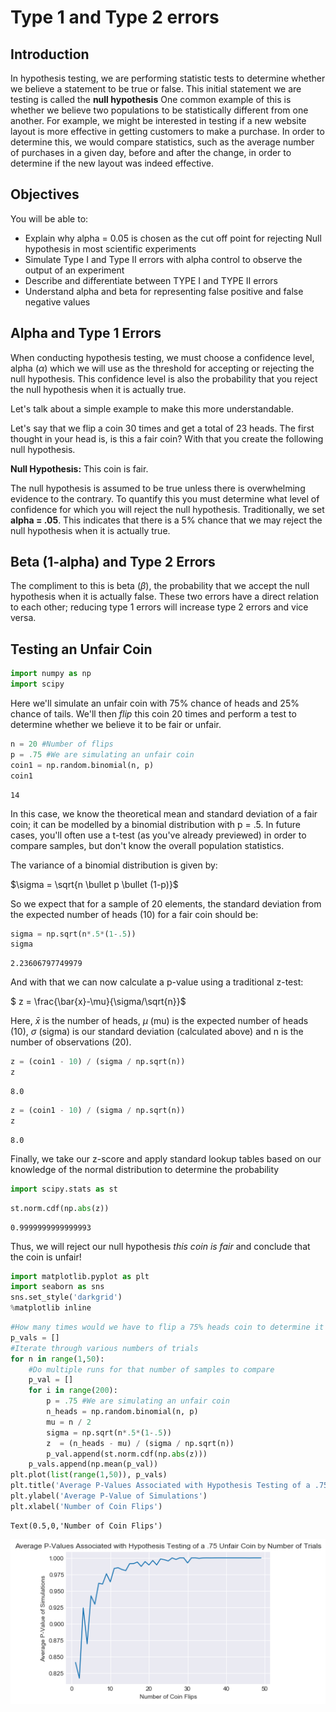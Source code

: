 
# Type 1 and Type 2 errors

## Introduction

In hypothesis testing, we are performing statistic tests to determine whether we believe a statement to be true or false. This initial statement we are testing is called the **null hypothesis** One common example of this is whether we believe two populations to be statistically different from one another. For example, we might be interested in testing if a new website layout is more effective in getting customers to make a purchase. In order to determine this, we would compare statistics, such as the average number of purchases in a given day, before and after the change, in order to determine if the new layout was indeed effective.


## Objectives

You will be able to:

* Explain why alpha = 0.05 is chosen as the cut off point for rejecting Null hypothesis in most scientific experiments
* Simulate Type I and Type II errors with alpha control to observe the output of an experiment
* Describe and differentiate between TYPE I and TYPE II errors
* Understand alpha and beta for representing false positive and false negative values

## Alpha and Type 1 Errors

When conducting hypothesis testing, we must choose a confidence level, alpha ($\alpha$) which we will use as the threshold for accepting or rejecting the null hypothesis. This confidence level is also the probability that you reject the null hypothesis when it is actually true. 

Let's talk about a simple example to make this more understandable. 

Let's say that we flip a coin 30 times and get a total of 23 heads. The first thought in your head is, is this a fair coin? With that you create the following null hypothesis.

**Null Hypothesis:** This coin is fair.

The null hypothesis is assumed to be true unless there is overwhelming evidence to the contrary. To quantify this you must determine what level of confidence for which you will reject the null hypothesis. Traditionally, we set **alpha = .05**. This indicates that there is a 5% chance that we may reject the null hypothesis when it is actually true. 

## Beta (1-alpha) and Type 2 Errors
The compliment to this is beta ($\beta$), the probability that we accept the null hypothesis when it is actually false. These two errors have a direct relation to each other; reducing type 1 errors will increase type 2 errors and vice versa. 

## Testing an Unfair Coin


```python
import numpy as np
import scipy
```

Here we'll simulate an unfair coin with 75% chance of heads and 25% chance of tails. We'll then *flip* this coin 20 times and perform a test to determine whether we believe it to be fair or unfair.


```python
n = 20 #Number of flips
p = .75 #We are simulating an unfair coin
coin1 = np.random.binomial(n, p)
coin1
```




    14



In this case, we know the theoretical mean and standard deviation of a fair coin; it can be modelled by a binomial distribution with p = .5. In future cases, you'll often use a t-test (as you've already previewed) in order to compare samples, but don't know the overall population statistics.

The variance of a binomial distribution is given by:  

$\sigma = \sqrt{n \bullet p \bullet (1-p)}$

So we expect that for a sample of 20 elements, the standard deviation from the expected number of heads (10) for a fair coin should be:


```python
sigma = np.sqrt(n*.5*(1-.5))
sigma
```




    2.23606797749979



And with that we can now calculate a p-value using a traditional z-test:

$ z = \frac{\bar{x}-\mu}{\sigma/\sqrt{n}}$

Here, $\bar{x}$ is the number of heads, $\mu$ (mu) is the expected number of heads (10), $\sigma$ (sigma) is our standard deviation (calculated above) and n is the number of observations (20).


```python
z = (coin1 - 10) / (sigma / np.sqrt(n))
z
```




    8.0




```python
z = (coin1 - 10) / (sigma / np.sqrt(n))
z
```




    8.0



Finally, we take our z-score and apply standard lookup tables based on our knowledge of the normal distribution to determine the probability 


```python
import scipy.stats as st
```


```python
st.norm.cdf(np.abs(z))
```




    0.9999999999999993



Thus, we will reject our null hypothesis *this coin is fair* and conclude that the coin is unfair!


```python
import matplotlib.pyplot as plt
import seaborn as sns
sns.set_style('darkgrid')
%matplotlib inline
```


```python
#How many times would we have to flip a 75% heads coin to determine it was false?
p_vals = []
#Iterate through various numbers of trials
for n in range(1,50):
    #Do multiple runs for that number of samples to compare
    p_val = []
    for i in range(200):
        p = .75 #We are simulating an unfair coin
        n_heads = np.random.binomial(n, p)
        mu = n / 2
        sigma = np.sqrt(n*.5*(1-.5))
        z  = (n_heads - mu) / (sigma / np.sqrt(n))
        p_val.append(st.norm.cdf(np.abs(z)))
    p_vals.append(np.mean(p_val))
plt.plot(list(range(1,50)), p_vals)
plt.title('Average P-Values Associated with Hypothesis Testing of a .75 Unfair Coin by Number of Trials')
plt.ylabel('Average P-Value of Simulations')
plt.xlabel('Number of Coin Flips')
```




    Text(0.5,0,'Number of Coin Flips')




![png](index_files/index_18_1.png)

